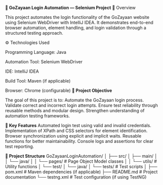 **🧩 GoZayaan Login Automation — Selenium Project**
📘 Overview

This project automates the login functionality of the GoZayaan website using Selenium WebDriver with IntelliJ IDEA.
It demonstrates end-to-end browser automation, element handling, and login validation through a structured testing approach.

⚙️ Technologies Used

Programming Language: Java

Automation Tool: Selenium WebDriver

IDE: IntelliJ IDEA

Build Tool: Maven (if applicable)

Browser: Chrome (configurable)
**🎯 Project Objective**

The goal of this project is to:
Automate the GoZayaan login process.
Validate correct and incorrect login attempts.
Ensure test reliability through reusable methods and modular design.
Strengthen understanding of automation testing frameworks.

**🧠 Key Features**
Automated login test using valid and invalid credentials.
Implementation of XPath and CSS selectors for element identification.
Browser synchronization using explicit and implicit waits.
Reusable functions for better maintainability.
Console logs and assertions for clear test reporting.

**📂 Project Structure**
GoZayaanLoginAutomation/
│
├── src/
│   ├── main/
│   │   └── java/
│   │       └── pages/        # Page Object Model classes
│   │       └── utils/        # Utility functions
│   └── test/
│       └── java/
│           └── tests/        # Test scripts
│
├── pom.xml                   # Maven dependencies (if applicable)
├── README.md                 # Project documentation
└── testng.xml                # Test configuration (if using TestNG)

